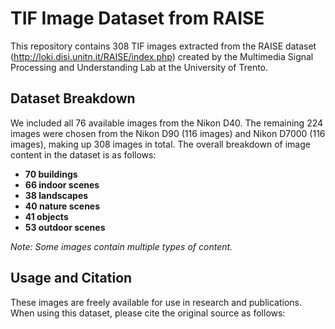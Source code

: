 # TIF Image Dataset from RAISE

This repository contains 308 TIF images extracted from the RAISE dataset (http://loki.disi.unitn.it/RAISE/index.php) created by the Multimedia Signal Processing and Understanding Lab at the University of Trento.

## Dataset Breakdown

We included all 76 available images from the Nikon D40. The remaining 224 images were chosen from the Nikon D90 (116 images) and Nikon D7000 (116 images), making up 308 images in total. The overall breakdown of image content in the dataset is as follows:

- **70 buildings**
- **66 indoor scenes**
- **38 landscapes**
- **40 nature scenes**
- **41 objects**
- **53 outdoor scenes**

*Note: Some images contain multiple types of content.*

## Usage and Citation

These images are freely available for use in research and publications. When using this dataset, please cite the original source as follows:






